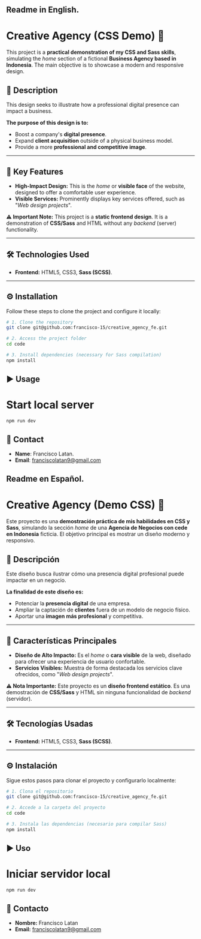 ## Readme in English.

# Creative Agency (CSS Demo) 🎨

This project is a **practical demonstration of my CSS and Sass skills**, simulating the *home* section of a fictional **Business Agency based in Indonesia**. The main objective is to showcase a modern and responsive design.

## 📝 Description

This design seeks to illustrate how a professional digital presence can impact a business.

**The purpose of this design is to:**
* Boost a company's **digital presence**.
* Expand **client acquisition** outside of a physical business model.
* Provide a more **professional and competitive image**.

---

## 🌟 Key Features

* **High-Impact Design:** This is the *home* or **visible face** of the website, designed to offer a comfortable user experience.
* **Visible Services:** Prominently displays key services offered, such as "*Web design projects*".

**⚠️ Important Note:** This project is a **static frontend design**. It is a demonstration of **CSS/Sass** and HTML without any *backend* (server) functionality.

---

## 🛠️ Technologies Used

* **Frontend:** HTML5, CSS3, **Sass (SCSS)**.

---

## ⚙️ Installation

Follow these steps to clone the project and configure it locally:

```bash
# 1. Clone the repository
git clone git@github.com:francisco-15/creative_agency_fe.git

# 2. Access the project folder
cd code 

# 3. Install dependencies (necessary for Sass compilation)
npm install
```
## ▶️ Usage

# Start local server
```
npm run dev
```
## 📧 Contact

* **Name**: Francisco Latan.
* **Email**: franciscolatan9@gmail.com

## Readme en Español.

# Creative Agency (Demo CSS) 🎨

Este proyecto es una **demostración práctica de mis habilidades en CSS y Sass**, simulando la sección *home* de una **Agencia de Negocios con cede en Indonesia** ficticia. El objetivo principal es mostrar un diseño moderno y responsivo.

## 📝 Descripción

Este diseño busca ilustrar cómo una presencia digital profesional puede impactar en un negocio.

**La finalidad de este diseño es:**
* Potenciar la **presencia digital** de una empresa.
* Ampliar la captación de **clientes** fuera de un modelo de negocio físico.
* Aportar una **imagen más profesional** y competitiva.

---

## 🌟 Características Principales

* **Diseño de Alto Impacto:** Es el *home* o **cara visible** de la web, diseñado para ofrecer una experiencia de usuario confortable.
* **Servicios Visibles:** Muestra de forma destacada los servicios clave ofrecidos, como "*Web design projects*".

**⚠️ Nota Importante:** Este proyecto es un **diseño frontend estático**. Es una demostración de **CSS/Sass** y HTML sin ninguna funcionalidad de *backend* (servidor).

---

## 🛠️ Tecnologías Usadas

* **Frontend:** HTML5, CSS3, **Sass (SCSS)**.

---

## ⚙️ Instalación

Sigue estos pasos para clonar el proyecto y configurarlo localmente:

```bash
# 1. Clona el repositorio
git clone git@github.com:francisco-15/creative_agency_fe.git

# 2. Accede a la carpeta del proyecto
cd code 

# 3. Instala las dependencias (necesario para compilar Sass)
npm install
```

## ▶️ Uso

# Iniciar servidor local
```
npm run dev
```

## 📧 Contacto
* **Nombre:** Francisco Latan
* **Email:** franciscolatan9@gmail.com
